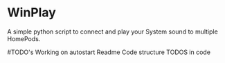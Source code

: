 # WinPlay
A simple python script to connect and play your System sound to multiple HomePods.

#TODO's
Working on autostart
Readme
Code structure
TODOS in code
